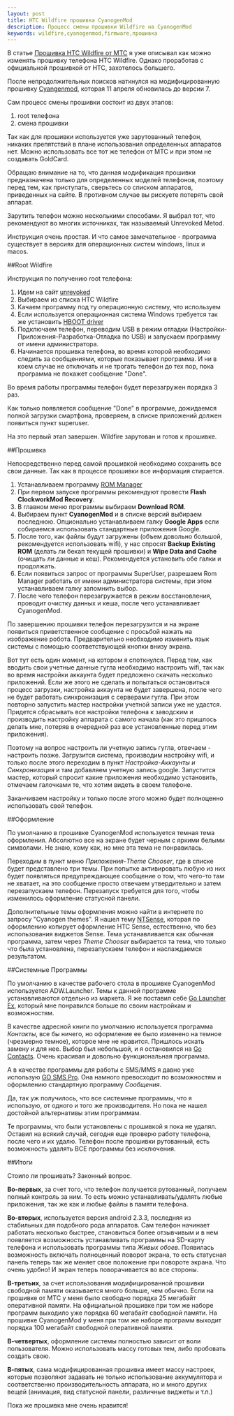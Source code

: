 ```yaml
--- 
layout: post
title: HTC Wildfire прошивка CyanogenMod
description: Процесс смены прошивки Wildfire на CyanogenMod
keywords: wildfire,cyanogenmod,firmware,прошивка
---
```

В статье [Прошивка HTC Wildfire от МТС][1] я уже описывал как можно изменять
прошивку телефона HTC Wildfire.
Однако проработав с официальной прошивкой от HTC, захотелось большего.

После непродолжительных поисков наткнулся на модифицированную прошивку
[Cyangenmod][2], которая 11 апреля обновилась до версии 7.

Сам процесс смены прошивки состоит из двух этапов:

1. root телефона
2. смена прошивки

Так как для прошивки используется уже зарутованный телефон, никаких
препятствий в плане использования определенных аппаратов нет. Можно
использовать все тот же телефон от МТС и при этом не создавать GoldCard.

Обращаю внимание на то, что данная модификация прошивки
предназначена только для определенных моделей телефонов, поэтому перед тем, как
приступать, сверьтесь со списком аппаратов, приведенных на сайте. 
В противном случае вы рискуете потерять свой аппарат.

Зарутить телефон можно несколькими способами. Я выбрал тот, что рекомендуют во
многих источниках, так называемый Unrevoked Metod.

Инструкция очень простая. И что самое замечательное - программа существует в
версиях для операционных систем windows, linux и macos. 

##Root Wildfire

Инструкция по получению root телефона:

1. Идем на сайт [unrevoked][3]
2. Выбираем из списка HTC Wildfire
3. Качаем программу под ту операционную систему, что используем
4. Если используется операционная система Windows требуется так же установить
[HBOOT driver][4]
5. Подключаем телефон, переводим USB в режим отладки
(Настройки-Приложения-Разработка-Отладка по USB) и запускаем программу от
имени администратора.
6. Начинается прошивка телефона, во время которой необходимо следить за
сообщениями, которые показывает программа. И ни в коем случае не отключать и
не трогать телефон до тех пор, пока программа не покажет сообщение "Done". 

Во время работы программы телефон будет перезагружен порядка 3 раз. 

Как только появляется сообщение "Done" в программе, дожидаемся полной загрузки
смартфона, проверяем, в списке приложений должен появиться пункт superuser. 

На это первый этап завершен. Wildfire зарутован и готов к прошивке.

##Прошивка

Непосредственно перед самой прошивкой необходимо сохранить все свои данные.
Так как в процессе прошивки все информация стирается.

1. Устанавливаем программу [ROM Manager][5]
2. При первом запуске программы рекомендуют провести **Flash ClockworkMod
Recovery**.
3. В главном меню программы выбираем **Download ROM**.
4. Выбираем пункт **CyanogenMod** и в списке версий выбираем последнюю.
Опционально устанавливаем галку **Google Apps** если собираемся использовать
стандартные приложения Google.
5. После того, как файлы будут загружены (объем довольно большой,
рекомендуется использовать wifi), у нас спросят **Backup Existing ROM**
(делать ли бекап текущей прошивки) и **Wipe Data and Cache** (очищать ли
данные и кеш). Рекомендуется установить обе галки и продолжать.
6. Если появиться запрос от программы SuperUser, разрешаем Rom Manager
работать от имени администратора системы, при этом устанавливаем галку
запомнить выбор.
7. После чего телефон перезагружается в режим восстановления, проводит очистку
данных и кеша, после чего устанавливает CyanogenMod.

По завершению прошивки телефон перезагрузится и на экране появиться
приветственное сообщение с просьбой нажать на изображение робота.
Предварительно необходимо изменить язык системы с помощью соответствующей
кнопки внизу экрана.

Вот тут есть один момент, на котором я споткнулся. Перед
тем, как вводить свои учетные данные гугла необходимо настроить wifi, так как
во время настройки аккаунта будет предложено скачать несколько приложений.
Если же этого не сделать и попытаться остановиться процесс загрузки, настройка
аккаунта не будет завершена, после чего не будет
работать синхронизация с серверами гугла. При этом повторно запустить мастер
настройки учетной записи уже не удастся. Придется сбрасывать все настройки
телефона к заводским и производить настройку аппарата с самого начала (как это
пришлось делать мне, потеряв в очередной раз все установленные перед этим
приложения).

Поэтому на вопрос настроить ли учетную запись гугла, отвечаем - настроить
позже. Загрузится система, производим настройку wifi, и только после этого
переходим в пункт *Настройка*-*Аккаунты и Синхронизация* и там добавляем учетную
запись google. Запустится мастер, который спросит какие приложения необходимо
установить, отмечаем галочками те, что хотим видеть в своем телефоне.

Заканчиваем настройку и только после этого можно будет полноценно использовать
свой телефон.

##Оформление

По умолчанию в прошивке CyanogenMod используется темная тема оформления.
Абсолютно все на экране будет черным с яркими белыми символами. Не знаю, кому
как, но мне эта тема не понравилась. 

Переходим в пункт меню *Приложения*-*Theme Chooser*, где в списке будет
представлено три темы. При попытке активировать любую из них будет появляться
предупреждающее сообщение о том, что чего-то там не хватает, на это сообщение
просто отвечаем утвердительно и затем перезапускаем телефон. Перезапуск
требуется для того, чтобы изменилось оформление статусной панели. 

Дополнительные темы оформления можно найти в интернете по запросу "Cyanogen
themes". Я нашел тему [NTSense][6], которая по оформлению копирует оформление
HTC Sense, естественно, что без использования виджетов Sense. Тема
устанавливается как обычная программа, затем через *Theme Chooser* выбирается
та тема, что только что была установлена, перезапускаем телефон и наслаждаемся
результатом.

##Системные Программы

По умолчанию в качестве рабочего стола в прошивке CyanogenMod используется 
ADW.Launcher. Темы к данной программе устанавливаются отдельно из маркета. Я
же поставил себе [Go Launcher Ex][7], который мне понравился больше по своим
настройкам и возможностям. 

В качестве адресной книги по умолчанию используется программа *Контакты*, все бы
ничего, но оформление ее было изменено на темное (чрезмерно темное), которое
мне не нравится. Пришлось искать замену и для нее. Выбор был небольшой, и я
остановился на [Go Contacts][8]. Очень красивая и довольно функциональная программа. 

А в качестве программы для работы с SMS/MMS я давно уже использую 
[GO SMS Pro][9].
Она намного превосходит по возможностям и оформлению стандартную программу
*Сообщения*. 

Да, так уж получилось, что все системные программы, что я использую, от одного
и того же производителя. Но пока не нашел достойной альтернативы этим
программам. 

Те программы, что были установлены с прошивкой я пока не удалял. Оставил на
всякий случай, сегодня еще проверю работу телефона, после чего и их удалю.
Телефон после прошивки рутованный, есть возможность удалять ВСЕ программы без
исключения.

##Итоги

Стоило ли прошивать? Законный вопрос. 

**Во-первых**, за счет того, что телефон получается рутованный, получаем полный
контроль за ним. То есть можно устанавливать/удалять любые приложения, так же
как и любые файлы в памяти телефона. 

**Во-вторых**, используется версия android 2.3.3, последняя из стабильных для
подобного рода аппаратов. Сам телефон начинает работать несколько быстрее,
становиться более отзывчивым и в нем появляется возможность устанавливать
программы на SD-карту телефона и использовать программы типа *Живых обоев*.
Появилась возможность включать полноценный поворот экрана, то есть статусная 
панель теперь так же меняет свое положение при повороте экрана. Что очень
удобно! И экран теперь поворачивается во все стороны.

**В-третьих**, за счет использования модифицированной прошивки свободной памяти
оказывается много больше, чем обычно. Если на прошивке от МТС у меня было
свободно порядка 25 мегабайт оперативной памяти. На официальной прошивке при
том же наборе программ выходило уже порядка 60 мегабайт свободной памяти. На
прошивке CyanogenMod у меня при том же наборе программ выходит порядка 100
мегабайт свободной оперативной памяти.

**В-четвертых**, оформление системы полностью зависит от воли пользователя. Можно
использовать массу готовых тем, либо пробовать создать свою.

**В-пятых**, сама модифицированная прошивка имеет массу настроек, которые
позволяют задавать не только использование аккумулятора и соответственно
производительность аппарата, но и много других вещей (анимация, вид статусной
панели, различные виджеты и т.п.)

Пока же прошивка мне очень нравится!

[1]: http://www.juev.ru/2011/02/27/proshivka-htc-wildfire-ot-mts/ 
  "Прошивка HTC Wildfire от МТС"
[2]: http://www.cyanogenmod.com/ 
  "CyanogenMod"
[3]: http://unrevoked.com/ 
  "unrevoked"
[4]: http://unrevoked.com/rootwiki/doku.php/public/windows_hboot_driver_install
  "HBOOT driver"
[5]: http://www.appbrain.com/app/rom-manager/com.koushikdutta.rommanager 
  "ROM Manager"
[6]: http://forum.xda-developers.com/showthread.php?t=970459 
  "NTSense"
[7]: https://market.android.com/details?id=com.gau.go.launcherex 
  "Go Launcher Ex"
[8]: https://market.android.com/details?id=com.jbapps.contact 
  "Go Contacts"
[9]: https://market.android.com/details?id=com.jb.gosms 
  "GO SMS Pro"
